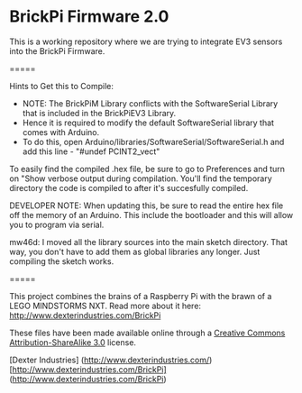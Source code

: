 BrickPi Firmware 2.0
=====

This is a working repository where we are trying to integrate EV3 sensors into the BrickPi Firmware.

=====

Hints to Get this to Compile:

 *  NOTE: The BrickPiM Library conflicts with the SoftwareSerial Library that is included in the BrickPiEV3 Library. 
 *  Hence it is required to modify the default SoftwareSerial library that comes with Arduino.
 *  To do this, open Arduino/libraries/SoftwareSerial/SoftwareSerial.h and add this line - "#undef PCINT2_vect"
 
 
To easily find the compiled .hex file, be sure to go to Preferences and turn on "Show verbose output during compilation.  You'll find the temporary directory the code is compiled to after it's succesfully compiled.

DEVELOPER NOTE:  When updating this, be sure to read the entire hex file off the memory of an Arduino.  This include the bootloader and this will allow you to program via serial.

mw46d: I moved all the library sources into the main sketch directory. That way, you don't have to add them as global libraries
       any longer. Just compiling the sketch works.

=====

This project combines the brains of a Raspberry Pi with the brawn of a LEGO MINDSTORMS NXT.  Read more about it here:  http://www.dexterindustries.com/BrickPi

These files have been made available online through a [Creative Commons Attribution-ShareAlike 3.0](http://creativecommons.org/licenses/by-sa/3.0/) license.

[Dexter Industries] (http://www.dexterindustries.com/)
[http://www.dexterindustries.com/BrickPi] (http://www.dexterindustries.com/BrickPi)
